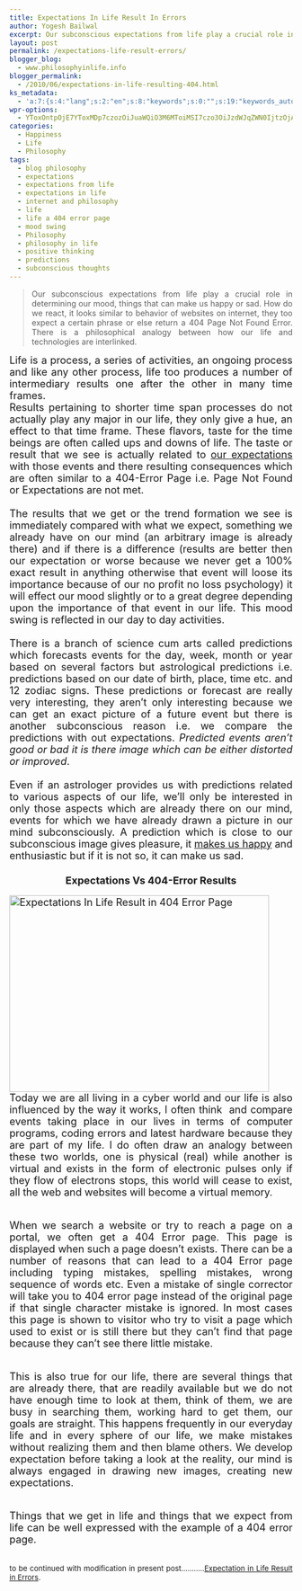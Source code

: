 ```yaml
---
title: Expectations In Life Result In Errors
author: Yogesh Bailwal
excerpt: Our subconscious expectations from life play a crucial role in determining our mood, things that can make us happy or sad. How do we react, it looks similar to behavior of websites on internet, they too expect a certain phrase or else return a 404 Page Not Found Error. There is a philosophical analogy between how our life and technologies are interlinked.
layout: post
permalink: /expectations-life-result-errors/
blogger_blog:
  - www.philosophyinlife.info
blogger_permalink:
  - /2010/06/expectations-in-life-resulting-404.html
ks_metadata:
  - 'a:7:{s:4:"lang";s:2:"en";s:8:"keywords";s:0:"";s:19:"keywords_autoupdate";s:1:"0";s:11:"description";s:0:"";s:22:"description_autoupdate";s:1:"0";s:5:"title";s:0:"";s:6:"robots";s:12:"index,follow";}'
wpr-options:
  - YToxOntpOjE7YToxMDp7czozOiJuaWQiO3M6MToiMSI7czo3OiJzdWJqZWN0IjtzOjA6IiI7czo4OiJ0ZXh0Ym9keSI7czowOiIiO3M6ODoiaHRtbGJvZHkiO3M6MDoiIjtzOjc6ImRpc2FibGUiO2k6MDtzOjE1OiJub2N1c3RvbWl6YXRpb24iO2k6MTtzOjEyOiJub3Bvc3RzZXJpZXMiO2k6MTtzOjEwOiJodG1sZW5hYmxlIjtpOjE7czoxMjoiYXR0YWNoaW1hZ2VzIjtpOjE7czoyMToic2tpcGFjdGl2ZXN1YnNjcmliZXJzIjtpOjA7fX0=
categories:
  - Happiness
  - Life
  - Philosophy
tags:
  - blog philosophy
  - expectations
  - expectations from life
  - expectations in life
  - internet and philosophy
  - life
  - life a 404 error page
  - mood swing
  - Philosophy
  - philosophy in life
  - positive thinking
  - predictions
  - subconscious thoughts
---
```

> <div style="text-align: justify;">
>   Our subconscious expectations from life play a crucial role in determining our mood, things that can make us happy or sad. How do we react, it looks similar to behavior of websites on internet, they too expect a certain phrase or else return a 404 Page Not Found Error. There is a philosophical analogy between how our life and technologies are interlinked.
> </div>

<div style="text-align: justify;">
</div>

<div style="text-align: justify;">
  <span style="font-size: large;">Life is a process, a series of activities, an ongoing process and like any other process, life too produces a number of intermediary results one after the other in many time frames. </span>
</div>

<div style="text-align: justify;">
</div>

<div style="text-align: justify;">
  <span style="font-size: large;">Results pertaining to shorter time span processes do not actually play any major in our life, they only give a hue, an effect to that time frame. These flavors, taste for the time beings are often called ups and downs of life. The taste or result that we see is actually related to <a href="http://www.philosophyinlife.info/19/imagination-leads-to-realization.htm" target="_self">our expectations</a> with those events and there resulting consequences which are often similar to a 404-Error Page i.e. Page Not Found or Expectations are not met.</span>
</div>

<div style="text-align: justify;">
  <span style="font-size: large;"><br /> </span>
</div>

<div style="text-align: justify;">
  <span style="font-size: large;">The results that we get or the trend formation we see is immediately compared with what we expect, something we already have on our mind (an arbitrary image is already there) and if there is a difference (results are better then our expectation or worse because we never get a 100% exact result in anything otherwise that event will loose its importance because of our no profit no loss psychology) it will effect our mood slightly or to a great degree depending upon the importance of that event in our life. This mood swing is reflected in our day to day activities. </span>
</div>

<div style="text-align: justify;">
  <span style="font-size: large;"><br /> </span>
</div>

<div style="text-align: justify;">
  <span style="font-size: large;">There is a branch of science cum arts called predictions which forecasts events for the day, week, month or year based on several factors but astrological predictions i.e. predictions based on our date of birth, place, time etc. and 12 zodiac signs. These predictions or forecast are really very interesting, they aren&#8217;t only interesting because we can get an exact picture of a future event but there is another subconscious reason i.e. we compare the predictions with out expectations. <em>Predicted events aren&#8217;t good or bad it is there image which can be either distorted or improved</em>. </span>
</div>

<div style="text-align: justify;">
  <span style="font-size: large;"><br /> </span>
</div>

<div style="text-align: justify;">
  <span style="font-size: large;">Even if an astrologer provides us with predictions related to various aspects of our life, we&#8217;ll only be interested in only those aspects which are already there on our mind, events for which we have already drawn a picture in our mind subconsciously. A prediction which is close to our subconscious image gives pleasure, it <a href="http://www.philosophyinlife.info/35/happiness-is-a-decision.htm" target="_self">makes us happy</a> and enthusiastic but if it is not so, it can make us sad. </span>
</div>

<h3 style="text-align: center;">
  <span style="font-size: large;">Expectations Vs 404-Error Results</span>
</h3>

<div style="text-align: justify;">
  <span style="font-size: large;"><a href="http://www.philosophyinlife.info/expectations-life-result-errors/" rel="attachment wp-att-71"><img class="aligncenter size-full wp-image-71" title="expectations-in-life-404-error-page" src="http://www.philosophyinlife.info/wp-content/uploads/2010/06/expectations-in-life-404-error-page1.jpg" alt="Expectations In Life Result in 404 Error Page" width="462" height="350" /></a>Today we are all living in a cyber world and our life is also influenced by the way it works, I often think  and compare events taking place in our lives in terms of computer programs, coding errors and latest hardware because they are part of my life. I do often draw an analogy between these two worlds, one is physical (real) while another is virtual and exists in the form of electronic pulses only if they flow of electrons stops, this world will cease to exist, all the web and websites will become a virtual memory.</span><br /> <span style="font-size: large;"><br /> </span><br /> <span style="font-size: large;">When we search a website or try to reach a page on a portal, we often get a 404 Error page. This page is displayed when such a page doesn&#8217;t exists. There can be a number of reasons that can lead to a 404 Error page including typing mistakes, spelling mistakes, wrong sequence of words etc. Even a mistake of single corrector will take you to 404 error page instead of the original page if that single character mistake is ignored. In most cases this page is shown to visitor who try to visit a page which used to exist or is still there but they can&#8217;t find that page because they can&#8217;t see there little mistake.</span><br /> <span style="font-size: large;"><br /> </span><br /> <span style="font-size: large;">This is also true for our life, there are several things that are already there, that are readily available but we do not have enough time to look at them, think of them, we are busy in searching them, working hard to get them, our goals are straight. This happens frequently in our everyday life and in every sphere of our life, we make mistakes without realizing them and then blame others. We develop expectation before taking a look at the reality, our mind is always engaged in drawing new images, creating new expectations.</span><br /> <span style="font-size: large;"><br /> </span><br /> <span style="font-size: large;">Things that we get in life and things that we expect from life can be well expressed with the example of a 404 error page. </span><br /> <span style="font-size: small;"><br /> </span><br /> <span style="font-size: large;"><span style="font-size: small;">to be continued with modification in present post&#8230;&#8230;&#8230;..<a href="http://www.philosophyinlife.info/46/expectations-life-result-errors.htm">Expectation in Life Result in Errors</a>.</span></span>
</div>